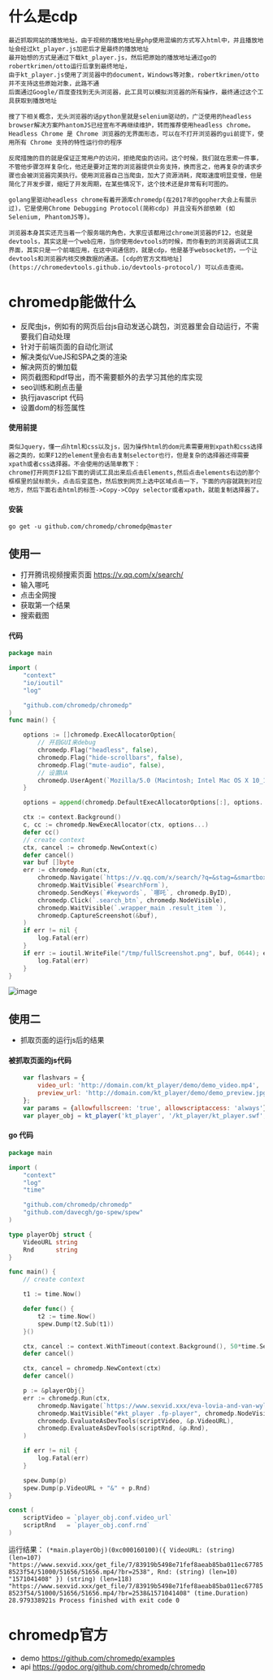 # 什么是cdp
    最近抓取网站的播放地址，由于视频的播放地址是php使用混编的方式写入html中，并且播放地址会经过kt_player.js加密后才是最终的播放地址
    最开始想的方式是通过下载kt_player.js，然后把原始的播放地址通过go的robertkrimen/otto运行后拿到最终地址，
    由于kt_player.js使用了浏览器中的document，Windows等对象，robertkrimen/otto并不支持这些原始对象，此路不通
    后面通过Google/百度查找到无头浏览器，此工具可以模拟浏览器的所有操作，最终通过这个工具获取到播放地址
    
    搜了下相关概念，无头浏览器的话python里就是selenium驱动的，广泛使用的headless browser解决方案PhantomJS已经宣布不再继续维护，转而推荐使用headless chrome。Headless Chrome 是 Chrome 浏览器的无界面形态，可以在不打开浏览器的gui前提下，使用所有 Chrome 支持的特性运行你的程序
    
    反爬措施的目的就是保证正常用户的访问，拒绝爬虫的访问。这个时候，我们就在思索一件事，不管他步骤怎样复杂化，他还是要对正常的浏览器提供业务支持，换而言之，他再复杂的请求步骤也会被浏览器完美执行。使用浏览器自己当爬虫，加大了资源消耗，爬取速度明显变慢，但是简化了开发步骤，缩短了开发周期，在某些情况下，这个技术还是非常有利可图的。
    
    golang里驱动headless chrome有着开源库chromedp(在2017年的gopher大会上有展示过)，它是使用Chrome Debugging Protocol(简称cdp) 并且没有外部依赖 (如Selenium, PhantomJS等)。
    
    浏览器本身其实还充当着一个服务端的角色，大家应该都用过chrome浏览器的F12，也就是devtools，其实这是一个web应用，当你使用devtools的时候，而你看到的浏览器调试工具界面，其实只是一个前端应用，在这中间通信的，就是cdp，他是基于websocket的，一个让devtools和浏览器内核交换数据的通道。[cdp的官方文档地址](https://chromedevtools.github.io/devtools-protocol/) 可以点击查阅。
    
# chromedp能做什么
   - 反爬虫js，例如有的网页后台js自动发送心跳包，浏览器里会自动运行，不需要我们自动处理
   - 针对于前端页面的自动化测试
   - 解决类似VueJS和SPA之类的渲染
   - 解决网页的懒加载
   - 网页截图和pdf导出，而不需要额外的去学习其他的库实现
   - seo训练和刷点击量
   - 执行javascript 代码
   - 设置dom的标签属性
#### 使用前提
    类似Jquery，懂一点html和css以及js，因为操作html的dom元素需要用到xpath和css选择器之类的，如果F12的element里会右击复制selector也行，但是复杂的选择器还得需要xpath或者css选择器。不会使用的话简单教下：
    chrome打开网页F12后下面的调试工具出来后点击Elements,然后点击elements右边的那个框框里的鼠标箭头，点击后变蓝色，然后放到网页上选中区域点击一下，下面的内容就跳到对应地方，然后下面右击html的标签->Copy->COpy selector或者xpath，就能复制选择器了。
    
#### 安装
    go get -u github.com/chromedp/chromedp@master
    
## 使用一
   - 打开腾讯视频搜索页面 https://v.qq.com/x/search/
   - 输入哪吒
   - 点击全网搜
   - 获取第一个结果
   - 搜索截图
#### 代码
```go
package main

import (
	"context"
	"io/ioutil"
	"log"

	"github.com/chromedp/chromedp"
)
func main() {

	options := []chromedp.ExecAllocatorOption{
		// 开启GUI来debug
		chromedp.Flag("headless", false),
		chromedp.Flag("hide-scrollbars", false),
		chromedp.Flag("mute-audio", false),
		// 设置UA
		chromedp.UserAgent(`Mozilla/5.0 (Macintosh; Intel Mac OS X 10_14_6) AppleWebKit/537.36 (KHTML, like Gecko) Chrome/77.0.3865.120 Safari/537.36`),
	}

	options = append(chromedp.DefaultExecAllocatorOptions[:], options...)

	ctx := context.Background()
	c, cc := chromedp.NewExecAllocator(ctx, options...)
	defer cc()
	// create context
	ctx, cancel := chromedp.NewContext(c)
	defer cancel()
	var buf []byte
	err := chromedp.Run(ctx,
		chromedp.Navigate(`https://v.qq.com/x/search/?q=&stag=&smartbox_ab=`),
		chromedp.WaitVisible(`#searchForm`),
		chromedp.SendKeys(`#keywords`, `哪吒`, chromedp.ByID),
		chromedp.Click(`.search_btn`, chromedp.NodeVisible),
		chromedp.WaitVisible(`.wrapper_main .result_item `),
		chromedp.CaptureScreenshot(&buf),
	)
	if err != nil {
		log.Fatal(err)
	}
	if err := ioutil.WriteFile("/tmp/fullScreenshot.png", buf, 0644); err != nil {
		log.Fatal(err)
	}
}
```
![image](https://raw.githubusercontent.com/yijieyu/document/master/go/chormedp/fullScreenshot.png)

## 使用二
   - 抓取页面的运行js后的结果
   
#### 被抓取页面的js代码
```js
    var flashvars = {
        video_url: 'http://domain.com/kt_player/demo/demo_video.mp4',
        preview_url: 'http://domain.com/kt_player/demo/demo_preview.jpg'
    };
    var params = {allowfullscreen: 'true', allowscriptaccess: 'always'};
    var player_obj = kt_player('kt_player', '/kt_player/kt_player.swf', '600', '400', flashvars, params);
```
#### go 代码
```go
package main

import (
	"context"
	"log"
	"time"

	"github.com/chromedp/chromedp"
	"github.com/davecgh/go-spew/spew"
)

type playerObj struct {
	VideoURL string
	Rnd      string
}

func main() {
	// create context

	t1 := time.Now()

	defer func() {
		t2 := time.Now()
		spew.Dump(t2.Sub(t1))
	}()

	ctx, cancel := context.WithTimeout(context.Background(), 50*time.Second)
	defer cancel()

	ctx, cancel = chromedp.NewContext(ctx)
	defer cancel()

	p := &playerObj{}
	err := chromedp.Run(ctx,
		chromedp.Navigate(`https://www.sexvid.xxx/eva-lovia-and-van-wylde-have-sex-in-porn-parody-game-of-balls.html`),
		chromedp.WaitVisible("#kt_player .fp-player", chromedp.NodeVisible),
		chromedp.EvaluateAsDevTools(scriptVideo, &p.VideoURL),
		chromedp.EvaluateAsDevTools(scriptRnd, &p.Rnd),
	)

	if err != nil {
		log.Fatal(err)
	}

	spew.Dump(p)
	spew.Dump(p.VideoURL + "&" + p.Rnd)
}

const (
	scriptVideo = `player_obj.conf.video_url`
	scriptRnd   = `player_obj.conf.rnd`
)
```
运行结果：
`
 (*main.playerObj)(0xc000160100)({
  VideoURL: (string) (len=107) "https://www.sexvid.xxx/get_file/7/83919b5498e71fef8aeab85ba011ec677858523f54/51000/51656/51656.mp4/?br=2538",
  Rnd: (string) (len=10) "1571041408"
 })
 (string) (len=118) "https://www.sexvid.xxx/get_file/7/83919b5498e71fef8aeab85ba011ec677858523f54/51000/51656/51656.mp4/?br=2538&1571041408"
 (time.Duration) 28.979338921s
 Process finished with exit code 0
`

# chromedp官方 
   - demo https://github.com/chromedp/examples
   - api https://godoc.org/github.com/chromedp/chromedp